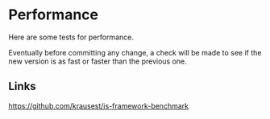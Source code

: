 # Performance

Here are some tests for performance.

Eventually before committing any change, a check will be made to see if the new version is as fast or faster than the previous one.


## Links

https://github.com/krausest/js-framework-benchmark
